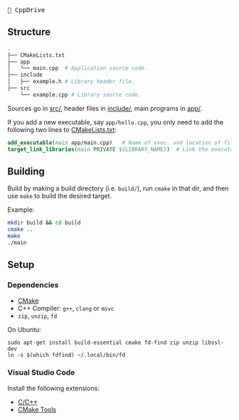 <kbd>🌸 CppDrive</kbd>

## Structure
``` bash
.
├── CMakeLists.txt
├── app
│   └── main.cpp  # Application source code.    
├── include
│   ├── example.h # Library header file.
├── src
    └── example.cpp # Library source code.

```

Sources go in [src/](src/), header files in [include/](include/), main programs in [app/](app).

If you add a new executable, say `app/hello.cpp`, you only need to add the following two lines to [CMakeLists.txt](CMakeLists.txt):

```cmake
add_executable(main app/main.cpp)   # Name of exec. and location of file.
target_link_libraries(main PRIVATE ${LIBRARY_NAME})  # Link the executable to lib built from src/*.cpp (if it uses it).
```

## Building

Build by making a build directory (i.e. `build/`), run `cmake` in that dir, and then use `make` to build the desired target.

Example:

```bash
mkdir build && cd build
cmake ..
make
./main

```

## Setup
### Dependencies
+ [CMake](https://cmake.org/)
+ C++ Compiler: `g++`, `clang` or `msvc`
+ `zip`, `unzip`, `fd`


On Ubuntu:
```
sudo apt-get install build-essential cmake fd-find zip unzip libssl-dev
ln -s $(which fdfind) ~/.local/bin/fd
```
### Visual Studio Code
Install the following extensions:
- [C/C++](https://marketplace.visualstudio.com/items?itemName=ms-vscode.cpptools)
- [CMake Tools](https://marketplace.visualstudio.com/items?itemName=ms-vscode.cmake-tools)